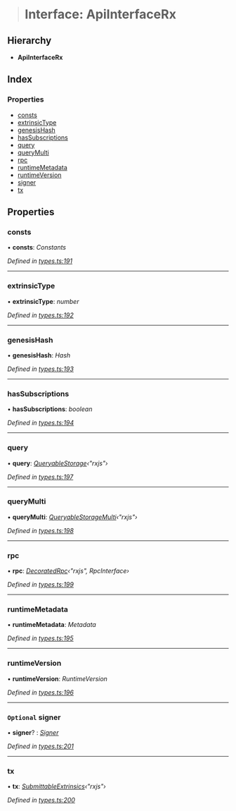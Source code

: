 > # Interface: ApiInterfaceRx

## Hierarchy

* **ApiInterfaceRx**

## Index

### Properties

* [consts](_types_.apiinterfacerx.md#consts)
* [extrinsicType](_types_.apiinterfacerx.md#extrinsictype)
* [genesisHash](_types_.apiinterfacerx.md#genesishash)
* [hasSubscriptions](_types_.apiinterfacerx.md#hassubscriptions)
* [query](_types_.apiinterfacerx.md#query)
* [queryMulti](_types_.apiinterfacerx.md#querymulti)
* [rpc](_types_.apiinterfacerx.md#rpc)
* [runtimeMetadata](_types_.apiinterfacerx.md#runtimemetadata)
* [runtimeVersion](_types_.apiinterfacerx.md#runtimeversion)
* [signer](_types_.apiinterfacerx.md#optional-signer)
* [tx](_types_.apiinterfacerx.md#tx)

## Properties

###  consts

• **consts**: *Constants*

*Defined in [types.ts:191](https://github.com/polkadot-js/api/blob/07d23d5/packages/api/src/types.ts#L191)*

___

###  extrinsicType

• **extrinsicType**: *number*

*Defined in [types.ts:192](https://github.com/polkadot-js/api/blob/07d23d5/packages/api/src/types.ts#L192)*

___

###  genesisHash

• **genesisHash**: *Hash*

*Defined in [types.ts:193](https://github.com/polkadot-js/api/blob/07d23d5/packages/api/src/types.ts#L193)*

___

###  hasSubscriptions

• **hasSubscriptions**: *boolean*

*Defined in [types.ts:194](https://github.com/polkadot-js/api/blob/07d23d5/packages/api/src/types.ts#L194)*

___

###  query

• **query**: *[QueryableStorage](_types_.queryablestorage.md)‹"rxjs"›*

*Defined in [types.ts:197](https://github.com/polkadot-js/api/blob/07d23d5/packages/api/src/types.ts#L197)*

___

###  queryMulti

• **queryMulti**: *[QueryableStorageMulti](../modules/_types_.md#queryablestoragemulti)‹"rxjs"›*

*Defined in [types.ts:198](https://github.com/polkadot-js/api/blob/07d23d5/packages/api/src/types.ts#L198)*

___

###  rpc

• **rpc**: *[DecoratedRpc](../modules/_types_.md#decoratedrpc)‹"rxjs", RpcInterface›*

*Defined in [types.ts:199](https://github.com/polkadot-js/api/blob/07d23d5/packages/api/src/types.ts#L199)*

___

###  runtimeMetadata

• **runtimeMetadata**: *Metadata*

*Defined in [types.ts:195](https://github.com/polkadot-js/api/blob/07d23d5/packages/api/src/types.ts#L195)*

___

###  runtimeVersion

• **runtimeVersion**: *RuntimeVersion*

*Defined in [types.ts:196](https://github.com/polkadot-js/api/blob/07d23d5/packages/api/src/types.ts#L196)*

___

### `Optional` signer

• **signer**? : *[Signer](_types_.signer.md)*

*Defined in [types.ts:201](https://github.com/polkadot-js/api/blob/07d23d5/packages/api/src/types.ts#L201)*

___

###  tx

• **tx**: *[SubmittableExtrinsics](_types_.submittableextrinsics.md)‹"rxjs"›*

*Defined in [types.ts:200](https://github.com/polkadot-js/api/blob/07d23d5/packages/api/src/types.ts#L200)*